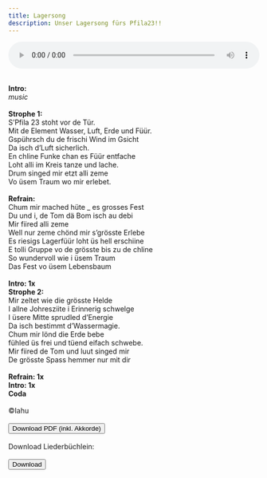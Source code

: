 ```yaml
---
title: Lagersong
description: Unser Lagersong fürs Pfila23!!
---
```


<audio controls style="width: 100%">
    <source src="https://pfila23.blob.core.windows.net/downloads/Tom-dae-Bom.m4a" type="audio/mp4" />
</audio>

<br />
<br />

**Intro:** <br />
*music* <br />
 <br />
**Strophe 1:** <br />
S’Pfila 23 stoht vor de Tür.  <br />
Mit de Element Wasser, Luft, Erde und Füür. <br />
Gspührsch du de frischi Wind im Gsicht <br />
Da isch d’Luft sicherlich. <br />
En chline Funke chan es Füür entfache <br />
Loht alli im Kreis tanze und lache. <br />
Drum singed mir etzt alli zeme <br />
Vo üsem Traum wo mir erlebet. <br />
 <br />
**Refrain:** <br />
Chum mir mached hüte _ es grosses Fest <br />
Du und i, de Tom dä Bom isch au debi <br />
Mir fiired alli zeme <br />
Well nur zeme chönd mir s’grösste Erlebe <br />
Es riesigs Lagerfüür loht üs hell erschiine <br />
E tolli Gruppe vo de grösste bis zu de chline <br />
So wundervoll wie i üsem Traum <br />
Das Fest vo üsem Lebensbaum <br />
 <br />
**Intro: 1x** <br />
**Strophe 2:** <br />
Mir zeltet wie die grösste Helde <br />
I allne Johresziite i Erinnerig schwelge <br />
I üsere Mitte sprudled d’Energie <br />
Da isch bestimmt d’Wassermagie. <br />
Chum mir lönd die Erde bebe <br />
fühled üs frei und tüend eifach schwebe. <br />
Mir fiired de Tom und luut singed mir <br />
De grösste Spass hemmer nur mit dir <br />
<br />
**Refrain: 1x** <br />
**Intro: 1x**  <br />
**Coda** <br />
<br />
©Iahu<br />
<br />
<a href="https://pfila23.blob.core.windows.net/downloads/Tom_dae_Bom_Lyrics-Chords.pdf" target="_blank"><button class="btn btn-primary">Download PDF (inkl. Akkorde)</button></a>
<br />
<br />
Download Liederbüchlein:
<br />
<br />
<a href="https://pfila23.blob.core.windows.net/downloads/Liedersammlung Lagerfeuer.pdf" target="_blank"><button class="btn btn-primary">Download</button></a>

